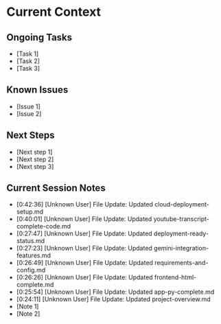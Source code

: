 # Current Context

## Ongoing Tasks
- [Task 1]
- [Task 2]
- [Task 3]

## Known Issues
- [Issue 1]
- [Issue 2]

## Next Steps
- [Next step 1]
- [Next step 2]
- [Next step 3]

## Current Session Notes

- [0:42:36] [Unknown User] File Update: Updated cloud-deployment-setup.md
- [0:40:01] [Unknown User] File Update: Updated youtube-transcript-complete-code.md
- [0:27:47] [Unknown User] File Update: Updated deployment-ready-status.md
- [0:27:23] [Unknown User] File Update: Updated gemini-integration-features.md
- [0:26:49] [Unknown User] File Update: Updated requirements-and-config.md
- [0:26:26] [Unknown User] File Update: Updated frontend-html-complete.md
- [0:25:54] [Unknown User] File Update: Updated app-py-complete.md
- [0:24:11] [Unknown User] File Update: Updated project-overview.md
- [Note 1]
- [Note 2]

